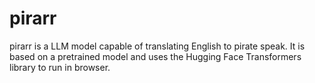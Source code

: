 # pirarr

pirarr is a LLM model capable of translating English to pirate speak. It is based on a pretrained model and uses the Hugging Face Transformers library to run in browser.